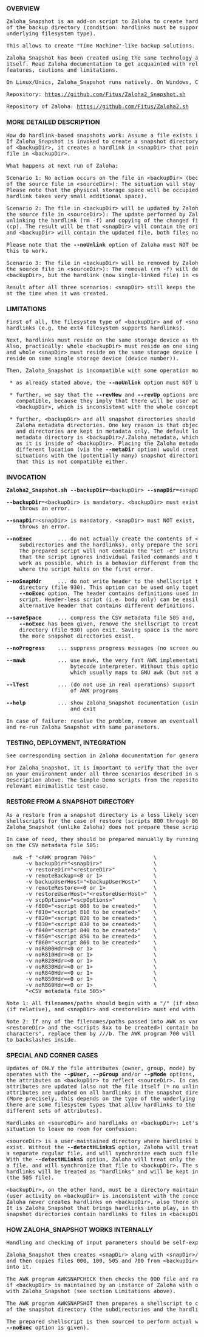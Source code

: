 ### OVERVIEW

<pre>
Zaloha_Snapshot is an add-on script to Zaloha to create hardlink-based snapshots
of the backup directory (condition: hardlinks must be supported by the
underlying filesystem type).

This allows to create "Time Machine"-like backup solutions.

Zaloha_Snapshot has been created using the same technology and style as Zaloha
itself. Read Zaloha documentation to get acquainted with relevant terminology,
features, cautions and limitations.

On Linux/Unics, Zaloha_Snapshot runs natively. On Windows, Cygwin is needed.

Repository: <a href="https://github.com/Fitus/Zaloha2_Snapshot.sh">https://github.com/Fitus/Zaloha2_Snapshot.sh</a>

Repository of Zaloha: <a href="https://github.com/Fitus/Zaloha2.sh">https://github.com/Fitus/Zaloha2.sh</a>
</pre>


### MORE DETAILED DESCRIPTION

<pre>
How do hardlink-based snapshots work: Assume a file exists in &lt;backupDir&gt;.
If Zaloha_Snapshot is invoked to create a snapshot directory (= &lt;snapDir&gt;)
of &lt;backupDir&gt;, it creates a hardlink in &lt;snapDir&gt; that points to the original
file in &lt;backupDir&gt;.

What happens at next run of Zaloha:

Scenario 1: No action occurs on the file in &lt;backupDir&gt; (because of no change
of the source file in &lt;sourceDir&gt;): The situation will stay as described above.
Please note that the physical storage space will be occupied only once (as the
hardlink takes very small additional space).

Scenario 2: The file in &lt;backupDir&gt; will be updated by Zaloha (due to change of
the source file in &lt;sourceDir&gt;): The update performed by Zaloha consists of
unlinking the hardlink (rm -f) and copying of the changed file to &lt;backupDir&gt;
(cp). The result will be that &lt;snapDir&gt; will contain the original file,
and &lt;backupDir&gt; will contain the updated file, both files now single-linked.

Please note that the <b>--noUnlink</b> option of Zaloha must NOT be used in order for
this to work.

Scenario 3: The file in &lt;backupDir&gt; will be removed by Zaloha (due to removal of
the source file in &lt;sourceDir&gt;): The removal (rm -f) will delete the file in
&lt;backupDir&gt;, but the hardlink (now single-linked file) in &lt;snapDir&gt; will stay.

Result after all three scenarios: &lt;snapDir&gt; still keeps the state of &lt;backupDir&gt;
at the time when it was created.
</pre>


### LIMITATIONS

<pre>
First of all, the filesystem type of &lt;backupDir&gt; and of &lt;snapDir&gt; must support
hardlinks (e.g. the ext4 filesystem supports hardlinks).

Next, hardlinks must reside on the same storage device as the original file.
Also, practically: whole &lt;backupDir&gt; must reside on one single storage device
and whole &lt;snapDir&gt; must reside on the same storage device (= also all must
reside on same single storage device (device number)).

Then, Zaloha_Snapshot is incompatible with some operation modes of Zaloha:

 * as already stated above, the <b>--noUnlink</b> option must NOT be used

 * further, we say that the <b>--revNew</b> and <b>--revUp</b> options are also not
   compatible, because they imply that there will be user activity on
   &lt;backupDir&gt;, which is inconsistent with the whole concept.

 * further, &lt;backupDir&gt; and all snapshot directories should be accompanied by
   Zaloha metadata directories. One key reason is that objects other than files
   and directories are kept in metadata only. The default location of the Zaloha
   metadata directory is &lt;backupDir&gt;/.Zaloha_metadata, which is a good location
   as it is inside of &lt;backupDir&gt;. Placing the Zaloha metadata directory to a
   different location (via the <b>--metaDir</b> option) would create hard-to-manage
   situations with the (potentially many) snapshot directories, so we define
   that this is not compatible either.
</pre>


### INVOCATION

<pre>
<b>Zaloha2_Snapshot.sh</b> <b>--backupDir</b>=&lt;backupDir&gt; <b>--snapDir</b>=&lt;snapDir&gt; [ other opts ]

<b>--backupDir</b>=&lt;backupDir&gt; is mandatory. &lt;backupDir&gt; must exist, otherwise Zaloha
    throws an error.

<b>--snapDir</b>=&lt;snapDir&gt; is mandatory. &lt;snapDir&gt; must NOT exist, otherwise Zaloha
    throws an error.

<b>--noExec</b>        ... do not actually create the contents of &lt;snapDir&gt; (= the
    subdirectories and the hardlinks), only prepare the script (file 930).
    The prepared script will not contain the "set -e" instruction. This means
    that the script ignores individual failed commands and tries to do as much
    work as possible, which is a behavior different from the interactive regime,
    where the script halts on the first error.

<b>--noSnapHdr</b>     ... do not write header to the shellscript to create snapshot
    directory (file 930). This option can be used only together with the
    <b>--noExec</b> option. The header contains definitions used in the body of the
    script. Header-less script (i.e. body only) can be easily used with an
    alternative header that contains different definitions.

<b>--saveSpace</b>     ... compress the CSV metadata file 505 and, unless the option
    <b>--noExec</b> has been given, remove the shellscript to create snapshot
    directory (file 930) upon exit. Saving space is the more relevant issue
    the more snapshot directories exist.

<b>--noProgress</b>    ... suppress progress messages (no screen output).

<b>--mawk</b>          ... use mawk, the very fast AWK implementation based on a
                    bytecode interpreter. Without this option, awk is used,
                    which usually maps to GNU awk (but not always).

<b>--lTest</b>         ... (do not use in real operations) support for lint-testing
                    of AWK programs

<b>--help</b>          ... show Zaloha_Snapshot documentation (using the LESS program)
                    and exit

In case of failure: resolve the problem, remove an eventually existing &lt;snapDir&gt;
and re-run Zaloha_Snapshot with same parameters.
</pre>


### TESTING, DEPLOYMENT, INTEGRATION

<pre>
See corresponding section in Zaloha documentation for general issues.

For Zaloha_Snapshot, it is important to verify that the overall concept works
on your environment under all three scenarios described in section More Detailed
Description above. The Simple Demo scripts from the repository contain a
relevant minimalistic test case.
</pre>


### RESTORE FROM A SNAPSHOT DIRECTORY

<pre>
As a restore from a snapshot directory is a less likely scenario and the
shellscripts for the case of restore (scripts 800 through 860) occupy space,
Zaloha_Snapshot (unlike Zaloha) does not prepare these scripts.

In case of need, they should be prepared manually by running the AWK program 700
on the CSV metadata file 505:

  awk -f "&lt;AWK program 700&gt;"                  \
      -v backupDir="&lt;snapDir&gt;"                \
      -v restoreDir="&lt;restoreDir&gt;"            \
      -v remoteBackup=&lt;0 or 1&gt;                \
      -v backupUserHost="&lt;backupUserHost&gt;"    \
      -v remoteRestore=&lt;0 or 1&gt;               \
      -v restoreUserHost="&lt;restoreUserHost&gt;"  \
      -v scpOptions="&lt;scpOptions&gt;"            \
      -v f800="&lt;script 800 to be created&gt;"    \
      -v f810="&lt;script 810 to be created&gt;"    \
      -v f820="&lt;script 820 to be created&gt;"    \
      -v f830="&lt;script 830 to be created&gt;"    \
      -v f840="&lt;script 840 to be created&gt;"    \
      -v f850="&lt;script 850 to be created&gt;"    \
      -v f860="&lt;script 860 to be created&gt;"    \
      -v noR800Hdr=&lt;0 or 1&gt;                   \
      -v noR810Hdr=&lt;0 or 1&gt;                   \
      -v noR820Hdr=&lt;0 or 1&gt;                   \
      -v noR830Hdr=&lt;0 or 1&gt;                   \
      -v noR840Hdr=&lt;0 or 1&gt;                   \
      -v noR850Hdr=&lt;0 or 1&gt;                   \
      -v noR860Hdr=&lt;0 or 1&gt;                   \
      "&lt;CSV metadata file 505&gt;"

Note 1: All filenames/paths should begin with a "/" (if absolute) or with a "./"
(if relative), and &lt;snapDir&gt; and &lt;restoreDir&gt; must end with a terminating "/".

Note 2: If any of the filenames/paths passed into AWK as variables (&lt;snapDir&gt;,
&lt;restoreDir&gt; and the &lt;scripts 8xx to be created&gt;) contain backslashes as "weird
characters", replace them by ///b. The AWK program 700 will replace ///b back
to backslashes inside.
</pre>


### SPECIAL AND CORNER CASES

<pre>
Updates of ONLY the file attributes (owner, group, mode) by Zaloha: If Zaloha
operates with the <b>--pUser,</b> <b>--pGroup</b> and/or <b>--pMode</b> options, it updates
the attributes on &lt;backupDir&gt; to reflect &lt;sourceDir&gt;. In case when ONLY the
attributes are updated (also not the file itself (= no unlinking)), the
attributes are updated on all hardlinks in the snapshot directories.
(More precisely, this depends on the type of the underlying filesystem:
there are some filesystem types that allow hardlinks to the same file to have
different sets of attributes).

Hardlinks on &lt;sourceDir&gt; and hardlinks on &lt;backupDir&gt;: Let's summarize the
situation to leave no room for confusion:

&lt;sourceDir&gt; is a user-maintained directory where hardlinks between files may
exist. Without the <b>--detectHLinksS</b> option, Zaloha will treat each hardlink as
a separate regular file, and will synchronize each such file to &lt;backupDir&gt;.
With the <b>--detectHLinksS</b> option, Zaloha will treat only the first hardlink as
a file, and will synchronize that file to &lt;backupDir&gt;. The second, third etc
hardlinks will be treated as "hardlinks" and will be kept in metadata only
(the 505 file).

&lt;backupDir&gt;, on the other hand, must be a directory maintained solely by Zaloha
(user activity on &lt;backupDir&gt; is inconsistent with the concept of snapshots).
Zaloha never creates hardlinks on &lt;backupDir&gt;, also there should be none.
It is Zaloha_Snapshot that brings hardlinks into play, in the form that
snapshot directories contain hardlinks to files in &lt;backupDir&gt;.
</pre>


### HOW ZALOHA_SNAPSHOT WORKS INTERNALLY

<pre>
Handling and checking of input parameters should be self-explanatory.

Zaloha_Snapshot then creates &lt;snapDir&gt; along with &lt;snapDir&gt;/.Zaloha_metadata
and then copies files 000, 100, 505 and 700 from &lt;backupDir&gt;/.Zaloha_metadata
into it.

The AWK program AWKSNAPCHECK then checks the 000 file and raises an error
if &lt;backupDir&gt; is maintained by an instance of Zaloha with options incompatible
with Zaloha_Snapshot (see section Limitations above).

The AWK program AWKSNAPSHOT then prepares a shellscript to create the contents
of the snapshot directory (the subdirectories and the hardlinks).

The prepared shellscript is then sourced to perform actual work (unless the
<b>--noExec</b> option is given).
</pre>
